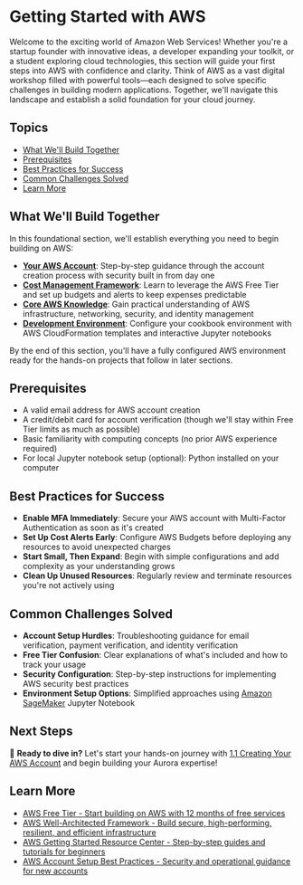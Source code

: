 # Getting Started with AWS

Welcome to the exciting world of Amazon Web Services! Whether you're a startup founder with innovative ideas, a developer expanding your toolkit, or a student exploring cloud technologies, this section will guide your first steps into AWS with confidence and clarity. Think of AWS as a vast digital workshop filled with powerful tools—each designed to solve specific challenges in building modern applications. Together, we'll navigate this landscape and establish a solid foundation for your cloud journey.

## Topics

- [What We'll Build Together](#what-well-build-together)
- [Prerequisites](#prerequisites)
- [Best Practices for Success](#best-practices-for-success)
- [Common Challenges Solved](#common-challenges-solved)
- [Learn More](#learn-more)

## What We'll Build Together

In this foundational section, we'll establish everything you need to begin building on AWS:

- **[Your AWS Account](./1.1_Creating_Your_AWS_Account/)**: Step-by-step guidance through the account creation process with security built in from day one
- **[Cost Management Framework](./1.2_Understanding_AWS_Free_Tier_and_Cost_Management/)**: Learn to leverage the AWS Free Tier and set up budgets and alerts to keep expenses predictable
- **[Core AWS Knowledge](./1.3_AWS_Fundamentals_A_Quick_Tour/)**: Gain practical understanding of AWS infrastructure, networking, security, and identity management
- **[Development Environment](1.4_Setting_up_Your_Cookbook_Environment/)**: Configure your cookbook environment with AWS CloudFormation templates and interactive Jupyter notebooks

By the end of this section, you'll have a fully configured AWS environment ready for the hands-on projects that follow in later sections.

## Prerequisites

- A valid email address for AWS account creation
- A credit/debit card for account verification (though we'll stay within Free Tier limits as much as possible)
- Basic familiarity with computing concepts (no prior AWS experience required)
- For local Jupyter notebook setup (optional): Python installed on your computer

## Best Practices for Success

- **Enable MFA Immediately**: Secure your AWS account with Multi-Factor Authentication as soon as it's created
- **Set Up Cost Alerts Early**: Configure AWS Budgets before deploying any resources to avoid unexpected charges
- **Start Small, Then Expand**: Begin with simple configurations and add complexity as your understanding grows
- **Clean Up Unused Resources**: Regularly review and terminate resources you're not actively using

## Common Challenges Solved

- **Account Setup Hurdles**: Troubleshooting guidance for email verification, payment verification, and identity verification
- **Free Tier Confusion**: Clear explanations of what's included and how to track your usage
- **Security Configuration**: Step-by-step instructions for implementing AWS security best practices
- **Environment Setup Options**: Simplified approaches using [Amazon SageMaker](https://aws.amazon.com/sagemaker/) Jupyter Notebook

## Next Steps

🎉 **Ready to dive in?** Let's start your hands-on journey with [1.1 Creating Your AWS Account](./1.1_Creating_Your_AWS_Account) and begin building your Aurora expertise!

## Learn More

- [AWS Free Tier - Start building on AWS with 12 months of free services](https://aws.amazon.com/free/)
- [AWS Well-Architected Framework - Build secure, high-performing, resilient, and efficient infrastructure](https://aws.amazon.com/architecture/well-architected/)
- [AWS Getting Started Resource Center - Step-by-step guides and tutorials for beginners](https://aws.amazon.com/getting-started/)
- [AWS Account Setup Best Practices - Security and operational guidance for new accounts](https://docs.aws.amazon.com/accounts/latest/reference/best-practices.html)
